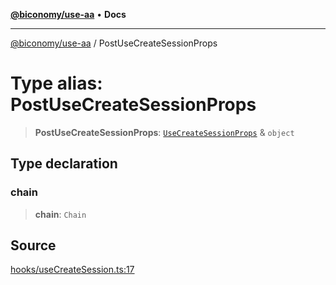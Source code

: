[**@biconomy/use-aa**](../README.md) • **Docs**

***

[@biconomy/use-aa](../globals.md) / PostUseCreateSessionProps

# Type alias: PostUseCreateSessionProps

> **PostUseCreateSessionProps**: [`UseCreateSessionProps`](UseCreateSessionProps.md) & `object`

## Type declaration

### chain

> **chain**: `Chain`

## Source

[hooks/useCreateSession.ts:17](https://github.com/bcnmy/useAA/blob/main/src/hooks/useCreateSession.ts#L17)
